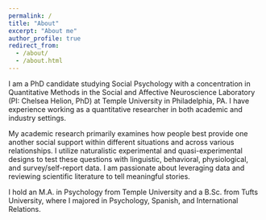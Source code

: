 ```yaml
---
permalink: /
title: "About"
excerpt: "About me"
author_profile: true
redirect_from: 
  - /about/
  - /about.html
---
```


I am a PhD candidate studying Social Psychology with a concentration in Quantitative Methods in the Social and Affective Neuroscience Laboratory (PI: Chelsea Helion, PhD) at Temple University in Philadelphia, PA. I have experience working as a quantitative researcher in both academic and industry settings. 

My academic research primarily examines how people best provide one another social support within different situations and across various relationships. I utilize naturalistic experimental and quasi-experimental designs to test these questions with linguistic, behavioral, physiological, and survey/self-report data. I am passionate about leveraging data and reviewing scientific literature to tell meaningful stories. 

I hold an M.A. in Psychology from Temple University and a B.Sc. from Tufts University, where I majored in Psychology, Spanish, and International Relations.


